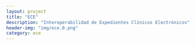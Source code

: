 ```yaml
---
layout: project
title: "ECE"
description: "Interoperabilidad de Expedientes Clínicos Electrónicos"
header-img: "img/ece.0.png"
category: ece
---
```


